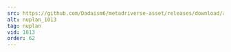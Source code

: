 ```yaml
---
src: https://github.com/Dadaism6/metadriverse-asset/releases/download/assetsv1.0.4/nuplan_1013.mp4
alt: nuplan_1013
tag: nuplan
vid: 1013
order: 62
---
```

